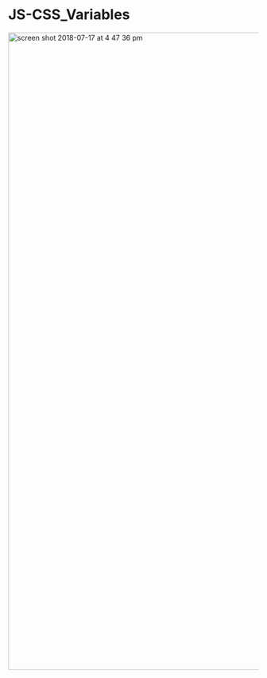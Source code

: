 # JS-CSS_Variables

<img width="1280" alt="screen shot 2018-07-17 at 4 47 36 pm" src="https://user-images.githubusercontent.com/24828685/42851370-351475c8-89e1-11e8-91be-9099819491ba.png">

